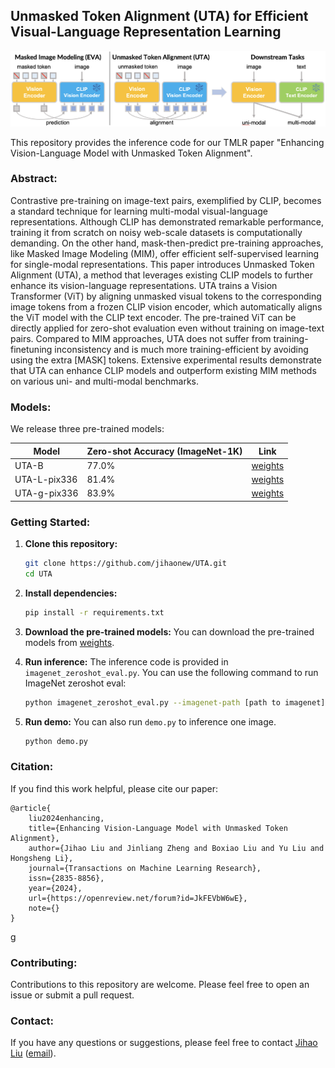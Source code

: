 ## Unmasked Token Alignment (UTA) for Efficient Visual-Language Representation Learning

![pipeline](images/pipeline.png)

This repository provides the inference code for our TMLR paper "Enhancing Vision-Language Model with Unmasked Token Alignment".

### **Abstract:**

Contrastive pre-training on image-text pairs, exemplified by CLIP, becomes a standard technique for learning multi-modal visual-language representations. Although CLIP has demonstrated remarkable performance, training it from scratch on noisy web-scale datasets is computationally demanding. On the other hand, mask-then-predict pre-training approaches, like Masked Image Modeling (MIM), offer efficient self-supervised learning for single-modal representations. This paper introduces Unmasked Token Alignment (UTA), a method that leverages existing CLIP models to further enhance its vision-language representations. UTA trains a Vision Transformer (ViT) by aligning unmasked visual tokens to the corresponding image tokens from a frozen CLIP vision encoder, which automatically aligns the ViT model with the CLIP text encoder. The pre-trained ViT can be directly applied for zero-shot evaluation even without training on image-text pairs. Compared to MIM approaches, UTA does not suffer from training-finetuning inconsistency and is much more training-efficient by avoiding using the extra [MASK] tokens. Extensive experimental results demonstrate that UTA can enhance CLIP models and outperform existing MIM methods on various uni- and multi-modal benchmarks.

### **Models:**

We release three pre-trained models:

| Model | Zero-shot Accuracy (ImageNet-1K) | Link |
|----|----|----|
| UTA-B | 77.0% | [weights](https://huggingface.co/jjjjh/UTA/tree/main/checkpoints) |
| UTA-L-pix336 | 81.4% | [weights](https://huggingface.co/jjjjh/UTA/tree/main/checkpoints) |
| UTA-g-pix336 | 83.9% | [weights](https://huggingface.co/jjjjh/UTA/tree/main/checkpoints) |

### **Getting Started:**

1. **Clone this repository:**
   ```bash
   git clone https://github.com/jihaonew/UTA.git
   cd UTA
   ```

2. **Install dependencies:**
   ```bash
   pip install -r requirements.txt
   ```

3. **Download the pre-trained models:**
   You can download the pre-trained models from [weights](https://huggingface.co/jjjjh/UTA/tree/main/checkpoints).

4. **Run inference:**
   The inference code is provided in `imagenet_zeroshot_eval.py`. You can use the following command to run ImageNet zeroshot eval:
   ```bash
   python imagenet_zeroshot_eval.py --imagenet-path [path to imagenet] --model [model name] --ckpt-path [path to checkpoint]
   ```

4. **Run demo:**
   You can also run `demo.py` to inference one image.
   ```bash
   python demo.py
   ```

### **Citation:**

If you find this work helpful, please cite our paper:

```
@article{
    liu2024enhancing,
    title={Enhancing Vision-Language Model with Unmasked Token Alignment},
    author={Jihao Liu and Jinliang Zheng and Boxiao Liu and Yu Liu and Hongsheng Li},
    journal={Transactions on Machine Learning Research},
    issn={2835-8856},
    year={2024},
    url={https://openreview.net/forum?id=JkFEVbW6wE},
    note={}
}
```
g
### **Contributing:**

Contributions to this repository are welcome. Please feel free to open an issue or submit a pull request.

### **Contact:**

If you have any questions or suggestions, please feel free to contact [Jihao Liu](https://jihaonew.github.io/) ([email](mailto:jihaoliu@link.cuhk.edu.hk)).
